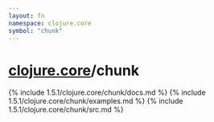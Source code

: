 ```yaml
---
layout: fn
namespace: clojure.core
symbol: "chunk"
---
```


# [clojure.core](../)/chunk

{% include 1.5.1/clojure.core/chunk/docs.md %}
{% include 1.5.1/clojure.core/chunk/examples.md %}
{% include 1.5.1/clojure.core/chunk/src.md %}

